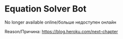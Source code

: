 # Equation Solver Bot

No longer available online/больше недоступен онлайн

Reason/Причина: https://blog.heroku.com/next-chapter
